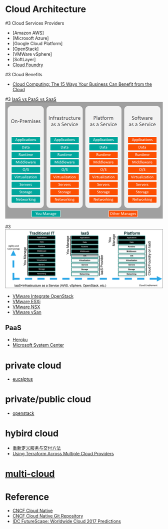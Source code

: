 # Cloud Architecture

#3 Cloud Services Providers

* [Amazon AWS]
* [Microsoft Azure]
* [Google Cloud Platform]
* [OpenStack]
* [VMWare vSphere]
* [SoftLayer]
* [Cloud Foundry](cloud-foundry/cloud-foundry.md)


#3 Cloud Benefits

* [Cloud Computing: The 15 Ways Your Business Can Benefit from the Cloud](https://www.thorntech.com/2016/06/cloud-computing-the-15-ways-your-business-can-benefit-from-the-cloud/)

#3 [IaaS vs PaaS vs SaaS](https://www.bmc.com/blogs/saas-vs-paas-vs-iaas-whats-the-difference-and-how-to-choose)
![IaaS vs PaaS vs SaaS](iaas-paas-saas-comparison.jpg)

#3 ![IaaS](iaas-cloud-foundry.png)

* [VMware Integrate OpenStack](https://www.vmware.com/products/openstack.html)
* [VMware ESXi](https://en.wikipedia.org/wiki/VMware_ESXi)
* [VMware NSX](https://www.vmware.com/products/nsx.html)
* [VMware vSan](https://www.vmware.com/products/vsan.html)

## PaaS

* [Heroku](https://www.heroku.com)
* [Microsoft System Center](https://partner.microsoft.com/en-us/solutions/microsoft-system-center)
  
# private cloud

* [eucalptus](../../tool/eucalptus/eucalptus.md)
  
# private/public cloud

* [openstack](../../tool/openstack/openstack.md) 

# hybird cloud

* [重新定义服务与交付方法](https://www.ibm.com/developerworks/cn/cloud/library/cl-hybridcloud1/)
* [Using Terraform Across Multiple Cloud Providers](http://darylscorner.com/2016/11/using-terraform-across-multiple-cloud-providers/)

# [multi-cloud](multi-cloud/multi-cloud.md)


# Reference

* [CNCF Cloud Native](https://landscape.cncf.io/)
* [CNCF Cloud Native Git Repository](https://github.com/cncf/landscape)
* [IDC FutureScape: Worldwide Cloud 2017 Predictions](https://www.idc.com/research/viewtoc.jsp?containerId=US41863916)